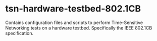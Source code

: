 # tsn-hardware-testbed-802.1CB
Contains configuration files and scripts to perform Time-Sensitive Networking tests on a hardware testbed. Specifically the IEEE 802.1CB specification.
